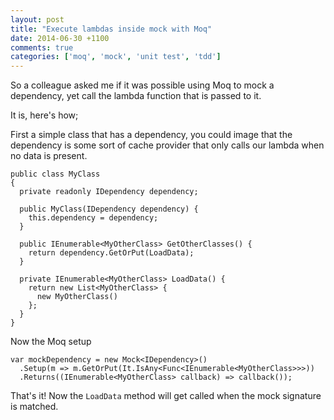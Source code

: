 ```yaml
---
layout: post
title: "Execute lambdas inside mock with Moq"
date: 2014-06-30 +1100
comments: true
categories: ['moq', 'mock', 'unit test', 'tdd']
---
```


So a colleague asked me if it was possible using Moq to mock a dependency, yet call the lambda function 
that is passed to it.

It is, here's how;

First a simple class that has a dependency, you could image that the dependency is some sort of cache provider 
that only calls our lambda when no data is present.

```
public class MyClass
{
  private readonly IDependency dependency;

  public MyClass(IDependency dependency) {
    this.dependency = dependency;
  }
  
  public IEnumerable<MyOtherClass> GetOtherClasses() {
    return dependency.GetOrPut(LoadData);
  }
  
  private IEnumerable<MyOtherClass> LoadData() {
    return new List<MyOtherClass> {
      new MyOtherClass()
    };
  }
}

```

Now the Moq setup

```
var mockDependency = new Mock<IDependency>()
  .Setup(m => m.GetOrPut(It.IsAny<Func<IEnumerable<MyOtherClass>>>))
  .Returns((IEnumerable<MyOtherClass> callback) => callback());
```

That's it! Now the ``LoadData`` method will get called when the mock signature is matched.
